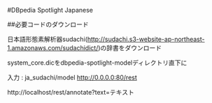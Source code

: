 #DBpedia Spotlight Japanese  

##必要コードのダウンロード  

日本語形態素解析器sudachi(http://sudachi.s3-website-ap-northeast-1.amazonaws.com/sudachidict/)の辞書をダウンロード  

system_core.dicをdbpedia-spotlight-modelディレクトリ直下に

入力 : ja_sudachi/model 
       http://0.0.0.0:80/rest

http://localhost/rest/annotate?text=テキスト
